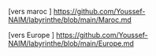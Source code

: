 [vers maroc ] https://github.com/Youssef-NAIM/labyrinthe/blob/main/Maroc.md

[vers Europe ] https://github.com/Youssef-NAIM/labyrinthe/blob/main/Europe.md